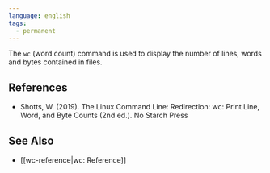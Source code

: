 ```yaml
---
language: english
tags:
  - permanent
---
```



The `wc` (word count) command is used to display the number of lines, words and bytes contained in files.

## References

- Shotts, W. (2019). <span class="reference-title">The Linux Command Line: Redirection: wc: Print Line, Word, and Byte Counts (2nd ed.)</span>. No Starch Press

## See Also

- [[wc-reference|wc: Reference]]
